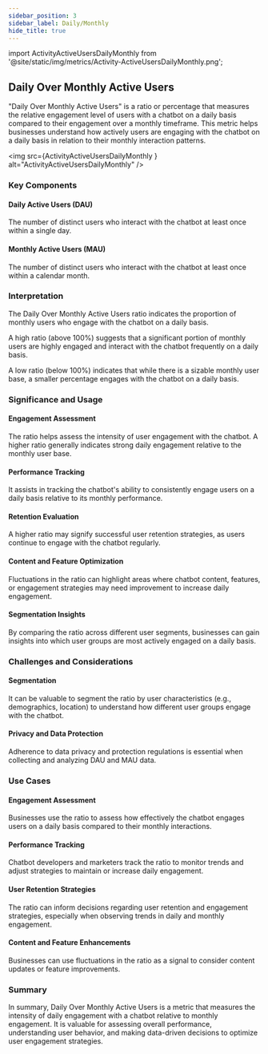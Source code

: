 ```yaml
---
sidebar_position: 3
sidebar_label: Daily/Monthly
hide_title: true
---
```


import ActivityActiveUsersDailyMonthly from '@site/static/img/metrics/Activity-ActiveUsersDailyMonthly.png';


## Daily Over Monthly Active Users

"Daily Over Monthly Active Users" is a ratio or percentage that measures the relative engagement level of users with a chatbot on a daily basis compared to their engagement over a monthly timeframe. This metric helps businesses understand how actively users are engaging with the chatbot on a daily basis in relation to their monthly interaction patterns. 

   <img src={ActivityActiveUsersDailyMonthly } alt="ActivityActiveUsersDailyMonthly" />


### Key Components

#### Daily Active Users (DAU) 

The number of distinct users who interact with the chatbot at least once within a single day.

#### Monthly Active Users (MAU)

The number of distinct users who interact with the chatbot at least once within a calendar month.

### Interpretation

The Daily Over Monthly Active Users ratio indicates the proportion of monthly users who engage with the chatbot on a daily basis.

A high ratio (above 100%) suggests that a significant portion of monthly users are highly engaged and interact with the chatbot frequently on a daily basis.

A low ratio (below 100%) indicates that while there is a sizable monthly user base, a smaller percentage engages with the chatbot on a daily basis.

### Significance and Usage

#### Engagement Assessment

The ratio helps assess the intensity of user engagement with the chatbot. A higher ratio generally indicates strong daily engagement relative to the monthly user base.

#### Performance Tracking

It assists in tracking the chatbot's ability to consistently engage users on a daily basis relative to its monthly performance.

#### Retention Evaluation

A higher ratio may signify successful user retention strategies, as users continue to engage with the chatbot regularly.

#### Content and Feature Optimization

Fluctuations in the ratio can highlight areas where chatbot content, features, or engagement strategies may need improvement to increase daily engagement.

#### Segmentation Insights 

By comparing the ratio across different user segments, businesses can gain insights into which user groups are most actively engaged on a daily basis.

### Challenges and Considerations

#### Segmentation 

It can be valuable to segment the ratio by user characteristics (e.g., demographics, location) to understand how different user groups engage with the chatbot.

#### Privacy and Data Protection

Adherence to data privacy and protection regulations is essential when collecting and analyzing DAU and MAU data.

### Use Cases

#### Engagement Assessment

Businesses use the ratio to assess how effectively the chatbot engages users on a daily basis compared to their monthly interactions.

#### Performance Tracking

Chatbot developers and marketers track the ratio to monitor trends and adjust strategies to maintain or increase daily engagement.

#### User Retention Strategies

The ratio can inform decisions regarding user retention and engagement strategies, especially when observing trends in daily and monthly engagement.

#### Content and Feature Enhancements

Businesses can use fluctuations in the ratio as a signal to consider content updates or feature improvements.

### Summary

In summary, Daily Over Monthly Active Users is a metric that measures the intensity of daily engagement with a chatbot relative to monthly engagement. It is valuable for assessing overall performance, understanding user behavior, and making data-driven decisions to optimize user engagement strategies.